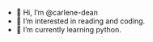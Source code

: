 - 👋 Hi, I’m @carlene-dean
- 👀 I’m interested in reading and coding.
- 🌱 I’m currently learning python.

<!---
carlene-dean/carlene-dean is a ✨ special ✨ repository because its `README.md` (this file) appears on your GitHub profile.
You can click the Preview link to take a look at your changes.
--->
